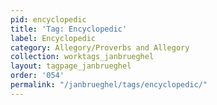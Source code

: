 ```yaml
---
pid: encyclopedic
title: 'Tag: Encyclopedic'
label: Encyclopedic
category: Allegory/Proverbs and Allegory
collection: worktags_janbrueghel
layout: tagpage_janbrueghel
order: '054'
permalink: "/janbrueghel/tags/encyclopedic/"
---
```

